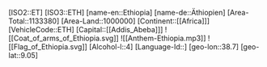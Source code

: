 ﻿---
location: [9.05,38.7]
type: Country
tags:
- geo/Country

SpocWebEntityId: 26890
isDeleted: false
confidential: public

---
[ISO2::ET]
[ISO3::ETH]
[name-en::Ethiopia]
[name-de::Äthiopien]
[Area-Total::1133380]
[Area-Land::1000000]
[Continent::[[Africa]]]
[VehicleCode::ETH]
[Capital::[[Addis_Abeba]]]
![[Coat_of_arms_of_Ethiopia.svg]]
![[Anthem-Ethiopia.mp3]]
![[Flag_of_Ethiopia.svg]]
[Alcohol-l::4]
[Language-Id::]
[geo-lon::38.7]
[geo-lat::9.05]

